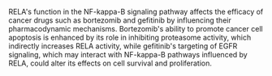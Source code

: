 RELA's function in the NF-kappa-B signaling pathway affects the efficacy of cancer drugs such as bortezomib and gefitinib by influencing their pharmacodynamic mechanisms. Bortezomib's ability to promote cancer cell apoptosis is enhanced by its role in inhibiting proteasome activity, which indirectly increases RELA activity, while gefitinib's targeting of EGFR signaling, which may interact with NF-kappa-B pathways influenced by RELA, could alter its effects on cell survival and proliferation.